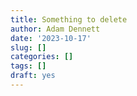 ```yaml
---
title: Something to delete
author: Adam Dennett
date: '2023-10-17'
slug: []
categories: []
tags: []
draft: yes
---
```

